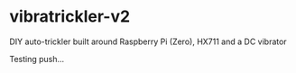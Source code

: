 # vibratrickler-v2
DIY auto-trickler built around Raspberry Pi (Zero), HX711 and a DC vibrator

Testing push...
